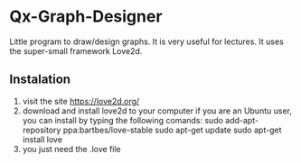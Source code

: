 # Qx-Graph-Designer
Little program to draw/design graphs. It is very useful for lectures.
It uses the super-small framework Love2d.

## Instalation

1. visit the site https://love2d.org/
2. download and install love2d to your computer
    if you are an Ubuntu user, you can install by typing the following comands:
        sudo add-apt-repository ppa:bartbes/love-stable
        sudo apt-get update
        sudo apt-get install love
3. you just need the .love file

